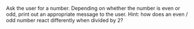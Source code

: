 Ask the user for a number. Depending on whether the number is even or odd, print out an appropriate message to the user. Hint: how does an even / odd number react differently when divided by 2?